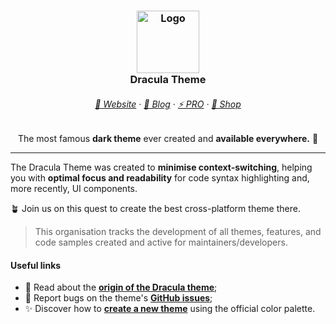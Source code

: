 <h3 align="center">
	<img src="https://draculatheme.com/images/hero/default.svg" width="100" alt="Logo"/>
    <br/>
	Dracula Theme
</h3>

<h6 align="center">
  <a href="https://draculatheme.com">🏰 Website</a>
  ·
  <a href="https://draculatheme.com/blog">📰 Blog</a>
  ·
  <a href="https://draculatheme.com/pro">⚡ PRO</a>
  ·
  <a href="https://draculatheme.com/shop">👕 Shop</a>
</h6>

<p align="center">
  The most famous <b>dark theme</b> ever created and <b>available everywhere.</b> 🦇
</p>

<hr/>

The Dracula Theme was created to **minimise context-switching**, helping you with **optimal focus and readability** for code syntax highlighting and, more recently, UI components.

🪴 Join us on this quest to create the best cross-platform theme there.

> This organisation tracks the development of all themes, features, and code samples created and active for maintainers/developers.

#### Useful links

- 🌃 Read about the [**origin of the Dracula theme**](https://draculatheme.com/about);
- 🐛 Report bugs on the theme's [**GitHub issues**](https://github.com/dracula);
- ✨ Discover how to [**create a new theme**](https://draculatheme.com/contribute) using the official color palette.
